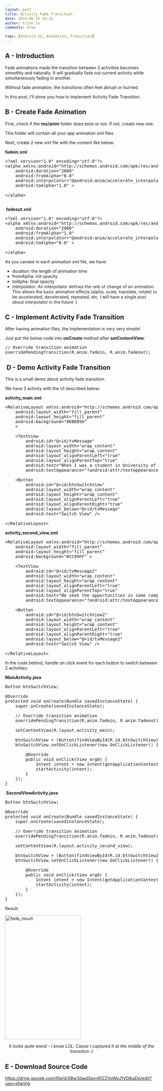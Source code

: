 ```yaml
---
layout: post
title: Activity Fade Transition
date: 2014-06-15 19:14
author: trinh_le
comments: true

tags: [Android UI, Animation, Transition]
---
```


<h2>A - Introduction</h2>
Fade animations made the transition between 2 activities becomes smoothly and naturally. It will gradually fade out current activity while simultaneously fading in another.

Without fade animation, the transitions often feel abrupt or hurried.

In this post, I'll show you how to implement Activity Fade Transition.

<!--more-->
<h2>B - Create Fade Animation</h2>
First, check if the <strong>res/anim</strong> folder does exist or not. If not, create new one.

This folder will contain all your app animation xml files.

Next, create 2 new xml file with the content like below:

<strong>fadein.xml</strong>

<pre>
&lt;?xml version=&quot;1.0&quot; encoding=&quot;utf-8&quot;?&gt;
&lt;alpha xmlns:android=&quot;http://schemas.android.com/apk/res/android&quot;
    android:duration=&quot;2000&quot;
    android:fromAlpha=&quot;0.0&quot;
    android:interpolator=&quot;@android:anim/accelerate_interpolator&quot;
    android:toAlpha=&quot;1.0&quot; &gt;

&lt;/alpha&gt;

</pre>

<strong> fadeout.xml</strong>

<pre>
&lt;?xml version=&quot;1.0&quot; encoding=&quot;utf-8&quot;?&gt;
&lt;alpha xmlns:android=&quot;http://schemas.android.com/apk/res/android&quot;
    android:duration=&quot;2000&quot;
    android:fromAlpha=&quot;1.0&quot;
    android:interpolator=&quot;@android:anim/accelerate_interpolator&quot;
    android:toAlpha=&quot;0.0&quot; &gt;

&lt;/alpha&gt;
</pre>

As you cansee in each animation xml file, we have:
<ul>
	<li>duration: the length of animation time</li>
	<li>fromAlpha: init opacity</li>
	<li>toAlpha: final opacity</li>
	<li>interpolator: <span style="color: #222222;">An interpolator defines the rate of change of an animation. This allows the basic animation effects (alpha, scale, translate, rotate) to be accelerated, decelerated, repeated, etc. I will have a single post about interpolator in the future :)</span></li>
</ul>
<h2>C - Implement Activity Fade Transition</h2>
After having animation files, the implementation is very very simple!

Just put the below code into <strong>onCreate</strong> method after <strong>setContentView</strong>:

<pre>
// Override transition animation
overridePendingTransition(R.anim.fadein, R.anim.fadeout);
</pre>

<h2> D - Demo Activity Fade Transition</h2>
This is a small demo about activity fade transition.

We have 2 activity with the UI described below:

<strong>activity_main.xml</strong>

<pre>
&lt;RelativeLayout xmlns:android=&quot;http://schemas.android.com/apk/res/android&quot;
    android:layout_width=&quot;fill_parent&quot;
    android:layout_height=&quot;fill_parent&quot;
    android:background=&quot;#EBEB99&quot;
    &gt;

    &lt;TextView
        android:id=&quot;@+id/tvMessage&quot;
        android:layout_width=&quot;wrap_content&quot;
        android:layout_height=&quot;wrap_content&quot;
        android:layout_alignParentLeft=&quot;true&quot;
        android:layout_alignParentTop=&quot;true&quot;
        android:text=&quot;When I was a student in University of Technical Education HCMC (UTE), me and my friends made up a team called Ice Tea 09.&quot;
        android:textAppearance=&quot;?android:attr/textAppearanceMedium&quot; /&gt;

    &lt;Button
        android:id=&quot;@+id/btnSwitchView&quot;
        android:layout_width=&quot;wrap_content&quot;
        android:layout_height=&quot;wrap_content&quot;
        android:layout_alignParentLeft=&quot;true&quot;
        android:layout_alignParentRight=&quot;true&quot;
        android:layout_below=&quot;@+id/tvMessage&quot;
        android:text=&quot;Switch View&quot; /&gt;

&lt;/RelativeLayout&gt;
</pre>

<strong>activity_second_view.xml</strong>

<pre>
&lt;RelativeLayout xmlns:android=&quot;http://schemas.android.com/apk/res/android&quot;
    android:layout_width=&quot;fill_parent&quot;
    android:layout_height=&quot;fill_parent&quot;
    android:background=&quot;#CC99FF&quot; &gt;

    &lt;TextView
        android:id=&quot;@+id/tvMessage2&quot;
        android:layout_width=&quot;wrap_content&quot;
        android:layout_height=&quot;wrap_content&quot;
        android:layout_alignParentLeft=&quot;true&quot;
        android:layout_alignParentTop=&quot;true&quot;
        android:text=&quot;We seek the opportunities in some competitions related to IT and achieved some awards. That’s the very first step for us to keep our head high, moving forward and chasing each other dreams.&quot;
        android:textAppearance=&quot;?android:attr/textAppearanceMedium&quot; /&gt;

    &lt;Button
        android:id=&quot;@+id/btnSwitchView2&quot;
        android:layout_width=&quot;wrap_content&quot;
        android:layout_height=&quot;wrap_content&quot;
        android:layout_alignParentLeft=&quot;true&quot;
        android:layout_alignParentRight=&quot;true&quot;
        android:layout_below=&quot;@+id/tvMessage2&quot;
        android:text=&quot;Switch View&quot; /&gt;

&lt;/RelativeLayout&gt;
</pre>

In the code behind, handle on click event for each button to switch between 2 activities:

<strong>MainActivity.java</strong>

<pre>
Button btnSwitchView;

@Override
protected void onCreate(Bundle savedInstanceState) {
	super.onCreate(savedInstanceState);

	// Override transition animation
	overridePendingTransition(R.anim.fadein, R.anim.fadeout);

	setContentView(R.layout.activity_main);

	btnSwitchView = (Button)findViewById(R.id.btnSwitchView);
	btnSwitchView.setOnClickListener(new OnClickListener() {

		@Override
		public void onClick(View arg0) {
			Intent intent = new Intent(getApplicationContext(), SecondViewActivity.class);
			startActivity(intent);
		}
	});
}
</pre>

<strong> SecondViewActivity.java</strong>

<pre>
Button btnSwitchView;

@Override
protected void onCreate(Bundle savedInstanceState) {
	super.onCreate(savedInstanceState);

	// Override transition animation
	overridePendingTransition(R.anim.fadein, R.anim.fadeout);

	setContentView(R.layout.activity_second_view);

	btnSwitchView = (Button)findViewById(R.id.btnSwitchView2);
	btnSwitchView.setOnClickListener(new OnClickListener() {

		@Override
		public void onClick(View arg0) {
			Intent intent = new Intent(getApplicationContext(), MainActivity.class);
			startActivity(intent);
		}
	});
}
</pre>

Result:

<img class="size-full wp-image-1716 aligncenter" src="http://icetea09.com/wp-content/uploads/2014/06/fade_result.png" alt="fade_result" width="250" height="409" />
<p style="text-align: center;"><em>It looks quite wierd - I know LOL. Cause I captured it at the middle of the transition :)</em></p>

<h2>E - Download Source Code</h2>
<a href="https://drive.google.com/file/d/0Bw3dwdSezn6fZ2VoWnJ1VDlkaDg/edit?usp=sharing" target="_blank">https://drive.google.com/file/d/0Bw3dwdSezn6fZ2VoWnJ1VDlkaDg/edit?usp=sharing</a>
